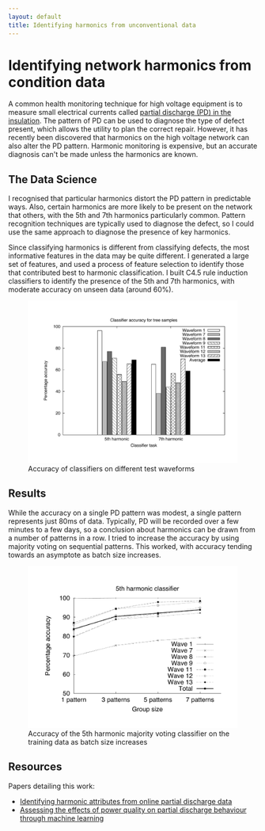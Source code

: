 ```yaml
---
layout: default
title: Identifying harmonics from unconventional data
---
```


# Identifying network harmonics from condition data

A common health monitoring technique for high voltage equipment is to
measure small electrical currents called [partial discharge (PD) in the
insulation][dnns]. The pattern of PD can be used to diagnose the type of
defect present, which allows the utility to plan the correct repair.
However, it has recently been discovered that harmonics on the high voltage
network can also alter the PD pattern. Harmonic monitoring is expensive, but
an accurate diagnosis can't be made unless the harmonics are known.

[dnns]:     /portfolio/dnns.html

## The Data Science

I recognised that particular harmonics distort the PD pattern in predictable
ways. Also, certain harmonics are more likely to be present on the network
that others, with the 5th and 7th harmonics particularly common. Pattern
recognition techniques are typically used to diagnose the defect, so I
could use the same approach to diagnose the presence of key harmonics.

Since classifying harmonics is different from classifying defects, the most
informative features in the data may be quite different. I generated a large
set of features, and used a process of feature selection to identify those
that contributed best to harmonic classification. I built C4.5 rule
induction classifiers to identify the presence of the 5th and 7th harmonics,
with moderate accuracy on unseen data (around 60%).

<figure>
<img src="/portfolio/assets/harmonics.pdf" alt="Accuracy of classifiers on different test waveforms">
<figcaption>Accuracy of classifiers on different test waveforms</figcaption>
</figure>


## Results

While the accuracy on a single PD pattern was modest, a single pattern
represents just 80ms of data. Typically, PD will be recorded over a few
minutes to a few days, so a conclusion about harmonics can be drawn from
a number of patterns in a row. I tried to increase the accuracy by using
majority voting on sequential patterns. This worked, with accuracy tending
towards an asymptote as batch size increases.

<figure>
<img src="/portfolio/assets/harmonicbatch.pdf" alt="Accuracy of the 5th
harmonic majority voting classifier as batch size increases">
<figcaption>Accuracy of the 5th harmonic majority voting classifier on the training data as batch size increases</figcaption>
</figure>

## Resources

Papers detailing this work:

- [Identifying harmonic attributes from online partial discharge data][journal]
- [Assessing the effects of power quality on partial discharge behaviour through machine learning][conf]

[journal]:  http://strathprints.strath.ac.uk/33135/
[conf]:     http://strathprints.strath.ac.uk/26479/

